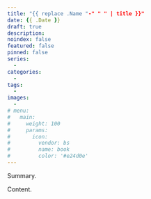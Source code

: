 ```yaml
---
title: "{{ replace .Name "-" " " | title }}"
date: {{ .Date }}
draft: true
description: 
noindex: false
featured: false
pinned: false
series:
  - 
categories:
  - 
tags:
  - 
images:
  - 
# menu:
#   main:
#     weight: 100
#     params:
#       icon:
#         vendor: bs
#         name: book
#         color: '#e24d0e'
---
```


Summary.

<!--more-->

Content.
